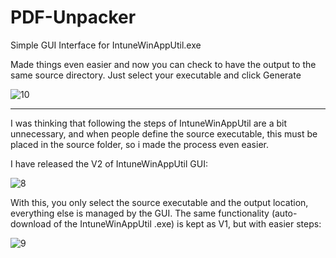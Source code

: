 # PDF-Unpacker
Simple GUI Interface for IntuneWinAppUtil.exe

Made things even easier and now you can check to have the output to the same source directory. Just select your executable and click Generate

![10](https://user-images.githubusercontent.com/13455334/111918634-b618cd80-8a8e-11eb-8745-aa3bb7d7e402.png)


--------------------------------------------------------------------------------------------------------------------------------------------------------------------------

I was thinking that following the steps of IntuneWinAppUtil are a bit unnecessary, and when people define the source executable, this must be placed in the source folder, so i made the process even easier.

I have released the V2 of IntuneWinAppUtil GUI:

![8](https://user-images.githubusercontent.com/13455334/111889019-5963d700-89ea-11eb-9e5b-36b87b72e154.png)

With this, you only select the source executable and the output location, everything else is managed by the GUI. The same functionality (auto-download of the IntuneWinAppUtil .exe) is kept as V1, but with easier steps:

![9](https://user-images.githubusercontent.com/13455334/111889020-62ed3f00-89ea-11eb-96a5-c1e17b953cef.png)
